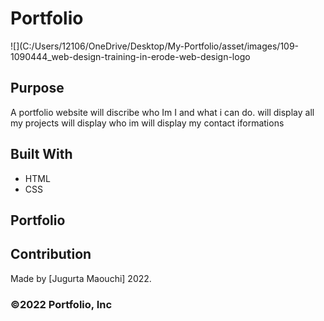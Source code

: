 # Portfolio
![](C:/Users/12106/OneDrive/Desktop/My-Portfolio/asset/images/109-1090444_web-design-training-in-erode-web-design-logo
## Purpose
A portfolio website will discribe who Im I and what i can do.
will display all my projects 
will display who im
will display my contact iformations 

## Built With
* HTML
* CSS

## Portfolio


## Contribution
Made by [Jugurta Maouchi]  2022.

### ©️2022 Portfolio, Inc 
